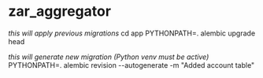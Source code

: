 # zar_aggregator

*this will apply previous migrations*
cd app
PYTHONPATH=. alembic upgrade head

*this will generate new migration (Python venv must be active)*
PYTHONPATH=. alembic revision --autogenerate -m "Added account table"
